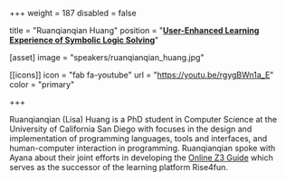 +++
weight = 187
disabled = false

title = "Ruanqianqian Huang"
position = "[**User-Enhanced Learning Experience of Symbolic Logic Solving**](https://www.meetup.com/llvm_wict/events/287861208?utm_medium=referral&utm_campaign=share-btn_savedevents_share_modal&utm_source=link)"

[asset]
  image = "speakers/ruanqianqian_huang.jpg"

[[icons]]
  icon = "fab fa-youtube"
  url = "https://youtu.be/rgygBWn1a_E"
  color = "primary"

+++

Ruanqianqian (Lisa) Huang is a PhD student in Computer Science at the University of California San Diego with focuses in the design and implementation of programming languages, tools and interfaces, and human-computer interaction in programming. Ruanqianqian spoke with Ayana about their joint efforts in developing the [Online Z3 Guide](https://microsoft.github.io/z3guide/docs/logic/intro/) which serves as the successor of the learning platform Rise4fun. 
